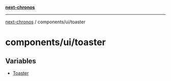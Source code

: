 [**next-chronos**](../../../README.md)

***

[next-chronos](../../../README.md) / components/ui/toaster

# components/ui/toaster

## Variables

- [Toaster](variables/Toaster.md)
